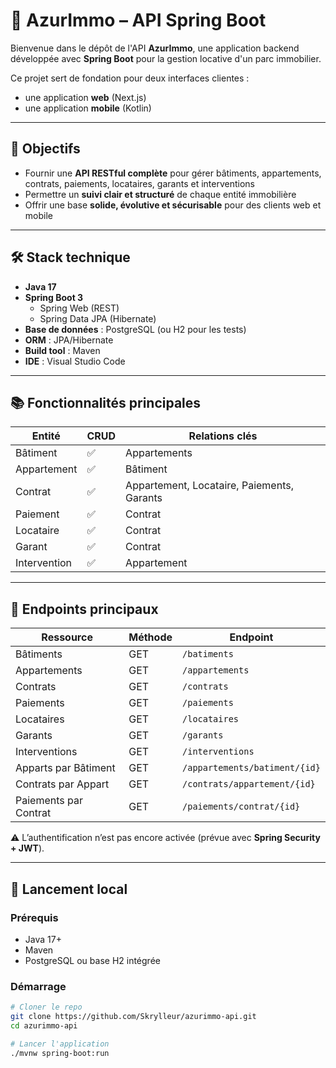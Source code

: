 # 🏡 AzurImmo – API Spring Boot

Bienvenue dans le dépôt de l'API **AzurImmo**, une application backend développée avec **Spring Boot** pour la gestion locative d'un parc immobilier.

Ce projet sert de fondation pour deux interfaces clientes :
- une application **web** (Next.js)
- une application **mobile** (Kotlin)

---

## 🚀 Objectifs

- Fournir une **API RESTful complète** pour gérer bâtiments, appartements, contrats, paiements, locataires, garants et interventions
- Permettre un **suivi clair et structuré** de chaque entité immobilière
- Offrir une base **solide, évolutive et sécurisable** pour des clients web et mobile

---

## 🛠 Stack technique

- **Java 17**
- **Spring Boot 3**
  - Spring Web (REST)
  - Spring Data JPA (Hibernate)
- **Base de données** : PostgreSQL (ou H2 pour les tests)
- **ORM** : JPA/Hibernate
- **Build tool** : Maven
- **IDE** : Visual Studio Code

---

## 📚 Fonctionnalités principales

| Entité       | CRUD | Relations clés |
|--------------|------|----------------|
| Bâtiment     | ✅   | Appartements   |
| Appartement  | ✅   | Bâtiment       |
| Contrat      | ✅   | Appartement, Locataire, Paiements, Garants |
| Paiement     | ✅   | Contrat        |
| Locataire    | ✅   | Contrat        |
| Garant       | ✅   | Contrat        |
| Intervention | ✅   | Appartement    |

---

## 🔁 Endpoints principaux

| Ressource           | Méthode | Endpoint                          |
|---------------------|---------|-----------------------------------|
| Bâtiments           | GET     | `/batiments`                      |
| Appartements        | GET     | `/appartements`                   |
| Contrats            | GET     | `/contrats`                       |
| Paiements           | GET     | `/paiements`                      |
| Locataires          | GET     | `/locataires`                     |
| Garants             | GET     | `/garants`                        |
| Interventions       | GET     | `/interventions`                 |
| Apparts par Bâtiment| GET     | `/appartements/batiment/{id}`     |
| Contrats par Appart | GET     | `/contrats/appartement/{id}`      |
| Paiements par Contrat | GET   | `/paiements/contrat/{id}`         |

⚠️ L’authentification n’est pas encore activée (prévue avec **Spring Security + JWT**).

---

## 🧪 Lancement local

### Prérequis

- Java 17+
- Maven
- PostgreSQL ou base H2 intégrée

### Démarrage

```bash
# Cloner le repo
git clone https://github.com/Skrylleur/azurimmo-api.git
cd azurimmo-api

# Lancer l'application
./mvnw spring-boot:run